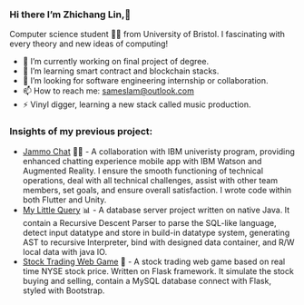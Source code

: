 ### Hi there I’m Zhichang Lin,👋

Computer science student 🧑‍🎓 from University of Bristol. I fascinating with every theory and new ideas of computing!

- 🔭 I’m currently working on final project of degree.
- 🌱 I’m learning smart contract and blockchain stacks.
- 💬 I’m looking for software engineering internship or collaboration.
- 📫 How to reach me: sameslam@outlook.com
- ⚡ Vinyl digger, learning a new stack called music production.

### Insights of my previous project:
* [Jammo Chat](https://github.com/UoB-IBM-TextMessaging-Team/JammoChat) 🤖💬 -  A collaboration with IBM univeristy program, providing enhanced chatting experience mobile app with IBM Watson and Augmented Reality. I ensure the smooth functioning of technical operations, deal with all technical challenges, assist with other team members, set goals, and ensure overall satisfaction. I wrote code within both Flutter and Unity.
* [My Little Query](https://github.com/Cheong43/MyLittleQuery) 📊 -  A database server project written on native Java. It contain a Recursive Descent Parser to parse the SQL-like language, detect input datatype and store in build-in datatype system, generating AST to recursive Interpreter, bind with designed data container, and R/W local data with java IO.
* [Stock Trading Web Game](https://github.com/Cheong43/Stock_trading_game) 🤑 -  A stock trading web game based on real time NYSE stock price. Written on Flask framework. It simulate the stock buying and selling, contain a MySQL database connect with Flask, styled with Bootstrap.
